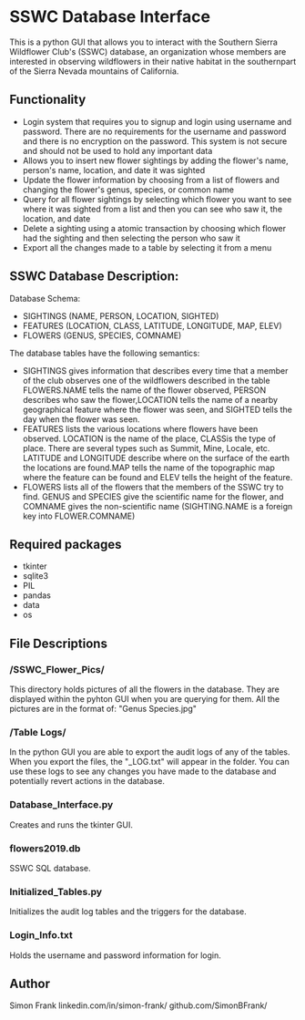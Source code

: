 # SSWC Database Interface

This is a python GUI that allows you to interact with the Southern Sierra Wildflower Club's (SSWC) database, an organization whose members are interested in observing wildflowers in their native habitat in the southernpart of the Sierra Nevada mountains of California.

## Functionality

* Login system that requires you to signup and login using username and password.  There are no requirements for the username and password and there is no encryption on the password.  This system is not secure and should not be used to hold any important data
* Allows you to insert new flower sightings by adding the flower's name, person's name, location, and date it was sighted
* Update the flower information by choosing from a list of flowers and changing the flower's genus, species, or common name
* Query for all flower sightings by selecting which flower you want to see where it was sighted from a list and then you can see who saw it, the location, and date
* Delete a sighting using a atomic transaction by choosing which flower had the sighting and then selecting the person who saw it
* Export all the changes made to a table by selecting it from a menu

## SSWC Database Description:

Database Schema:
* SIGHTINGS (NAME, PERSON, LOCATION, SIGHTED)
* FEATURES (LOCATION, CLASS, LATITUDE, LONGITUDE, MAP, ELEV)
* FLOWERS (GENUS, SPECIES, COMNAME)

The database tables have the following semantics:
* SIGHTINGS gives information that describes every time that a member of the club observes one of the wildflowers described in the table FLOWERS.NAME tells the name of the flower observed, PERSON describes who saw the flower,LOCATION tells the name of a nearby geographical feature where the flower was seen, and SIGHTED tells the day when the flower was seen.
* FEATURES lists the various locations where flowers have been observed.  LOCATION is the name of the place, CLASSis the type of place.  There are several types such as Summit, Mine, Locale, etc.  LATITUDE and LONGITUDE describe where on the surface of the earth the locations are found.MAP tells the name of the topographic map where the feature can be found and ELEV tells the height of the feature.
* FLOWERS lists all of the flowers that the members of the SSWC try to find.  GENUS and SPECIES give the scientific name for the flower, and COMNAME gives the non-scientific name (SIGHTING.NAME is a foreign key into FLOWER.COMNAME)

## Required packages

* tkinter
* sqlite3
* PIL
* pandas
* data
* os

## File Descriptions

### /SSWC_Flower_Pics/

This directory holds pictures of all the flowers in the database.  They are displayed within the pyhton GUI when you are querying for them.  All the pictures are in the format of: "Genus Species.jpg" 

### /Table Logs/

In the python GUI you are able to export the audit logs of any of the tables.  When you export the files, the "<Table Name>_LOG.txt" will appear in the folder.  You can use these logs to see any changes you have made to the database and potentially revert actions in the database.

### Database_Interface.py

Creates and runs the tkinter GUI.

### flowers2019.db

SSWC SQL database.

### Initialized_Tables.py

Initializes the audit log tables and the triggers for the database.

### Login_Info.txt

Holds the username and password information for login.

## Author

Simon Frank
linkedin.com/in/simon-frank/
github.com/SimonBFrank/

